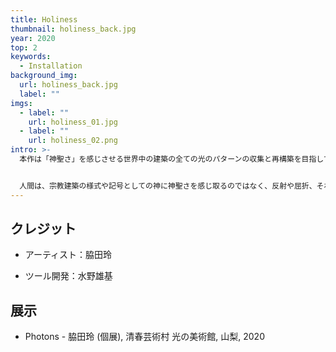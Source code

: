 ```yaml
---
title: Holiness
thumbnail: holiness_back.jpg
year: 2020
top: 2
keywords:
  - Installation
background_img:
  url: holiness_back.jpg
  label: ""
imgs:
  - label: ""
    url: holiness_01.jpg
  - label: ""
    url: holiness_02.png
intro: >-
  本作は「神聖さ」を感じさせる世界中の建築の全ての光のパターンの収集と再構築を目指して進めらている現在進行形のプロジェクト。


  人間は、宗教建築の様式や記号としての神に神聖さを感じ取るのではなく、反射や屈折、それらの集積として生まれるコースティクスが形成する光のパターンの勾配に神聖さを感じるのではなかろうか、という仮説を立てた。
---
```


## クレジット

- アーティスト：脇田玲

- ツール開発：水野雄基

## 展示

- Photons - 脇田玲 (個展), 清春芸術村 光の美術館, 山梨, 2020
